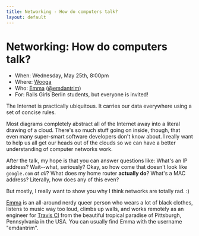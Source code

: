 ```yaml
---
title: Networking - How do computers talk?
layout: default
---
```


# Networking: How do computers talk?

<div id="talk-meta">
  <ul>
    <li>When: Wednesday, May 25th, 8:00pm</li>
    <li>Where: <a href="https://goo.gl/maps/JApmDWF9rxP2">Wooga</a></li>
    <li>Who: <a href="https://blog.travis-ci.com/2015-07-27-emma-joins-the-travis-ci-team/">Emma</a> (<a href="https://twitter.com/emdantrim">@emdantrim</a>)</li>
    <li>For: Rails Girls Berlin students, but everyone is invited!</li>
  </ul>
</div>

The Internet is practically ubiquitous. It carries our data everywhere using a
set of concise rules.

Most diagrams completely abstract all of the Internet away into a literal
drawing of a cloud. There's so much stuff going on inside, though, that even
many super-smart software developers don't know about. I really want to help us
all get our heads out of the clouds so we can have a better understanding of
computer networks work.

After the talk, my hope is that you can answer questions like:
What's an IP address?
Wait--what, seriously?
Okay, so how come that doesn't look like `google.com` _at all_?
What does my home router **actually do**?
What's a MAC address?
Literally, how does any of this even?

But mostly, I really want to show you why I think networks are totally rad. :)

[Emma](https://blog.travis-ci.com/2015-07-27-emma-joins-the-travis-ci-team/) is
an all-around nerdy queer person who wears a lot of black clothes, listens to
music way too loud, climbs up walls, and works remotely as an engineer for
[Travis CI](https://travis-ci.com) from the beautiful tropical paradise of
Pittsburgh, Pennsylvania in the USA. You can usually find Emma with the
username "emdantrim".
